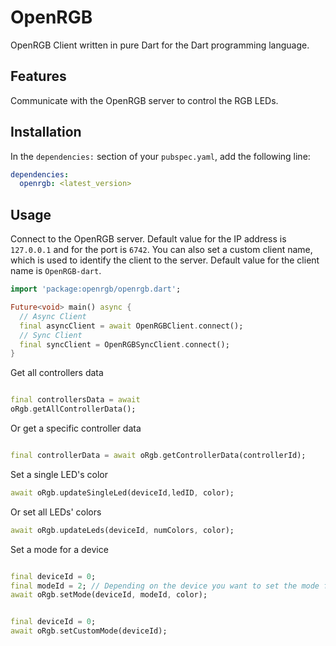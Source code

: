 # OpenRGB

OpenRGB Client written in pure Dart for the Dart programming language.

## Features

Communicate with the OpenRGB server to control the RGB LEDs.

## Installation

In the `dependencies:` section of your `pubspec.yaml`, add the following line:

```yaml
dependencies:
  openrgb: <latest_version>
```

## Usage

Connect to the OpenRGB server. Default value for the IP address is `127.0.0.1` and for the port
is `6742`. You can also set a custom client name, which is used to identify the client to the
server. Default value for the client name is `OpenRGB-dart`.

```dart
import 'package:openrgb/openrgb.dart';

Future<void> main() async {
  // Async Client
  final asyncClient = await OpenRGBClient.connect();
  // Sync Client
  final syncClient = OpenRGBSyncClient.connect();
}
```

Get all controllers data

```dart

final controllersData = await
oRgb.getAllControllerData();
```

Or get a specific controller data

```dart

final controllerData = await oRgb.getControllerData(controllerId);

```

Set a single LED's color

```dart
await oRgb.updateSingleLed(deviceId,ledID, color);
```

Or set all LEDs' colors

```dart
await oRgb.updateLeds(deviceId, numColors, color);
```

Set a mode for a device

```dart

final deviceId = 0;
final modeId = 2; // Depending on the device you want to set the mode for and available modes
await oRgb.setMode(deviceId, modeId, color);
```

```dart

final deviceId = 0;
await oRgb.setCustomMode(deviceId);
```